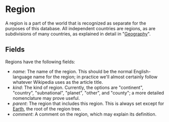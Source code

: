 # Region

A region is a part of the world that is recognized as separate for the purposes of this
database. All independent countries are regions, as are subdivisions of many countries,
as explained in detail in "[Geography](geography)".

## Fields

Regions have the following fields:

- _name_: The name of the region. This should be the normal English-language name for
  the region; in practice we'll almost certainly follow whatever Wikipedia uses as the
  article title.
- _kind_: The kind of region. Currently, the options are "continent", "country",
  "subnational", "planet", "other", and "county"; a more detailed nomenclature may prove
  useful.
- _parent_: The region that includes this region. This is always set except for
  [Earth](/r/Earth), the root of the region tree.
- _comment_: A comment on the region, which may explain its definition.
